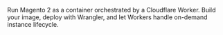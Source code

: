 Run Magento 2 as a container orchestrated by a Cloudflare Worker. Build your image, deploy with Wrangler, and let Workers handle on-demand instance lifecycle.